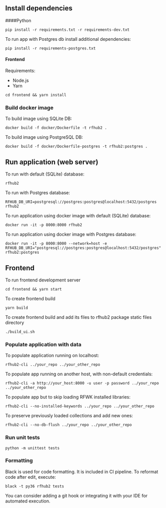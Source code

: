 ## Install dependencies
####Python
```
pip install -r requirements.txt -r requirements-dev.txt
```
To run app with Postgres db install additional dependencies:
```
pip install -r requirements-postgres.txt
```

#### Frontend

Requirements:
- Node.js
- Yarn

```
cd frontend && yarn install
```

### Build docker image
To build image using SQLite DB:
```
docker build -f docker/Dockerfile -t rfhub2 .
```
To build image using PostgreSQL DB:
```
docker build -f docker/Dockerfile-postgres -t rfhub2:postgres .
```
## Run application (web server)
To run with default (SQLite) database:
```
rfhub2
```
To run with Postgres database:
```
RFHUB_DB_URI=postgresql://postgres:postgres@localhost:5432/postgres rfhub2
```
To run application using docker image with default (SQLite) database:
```
docker run -it -p 8000:8000 rfhub2
```
To run application using docker image with Postgres database:
```
docker run -it -p 8000:8000 --network=host -e RFHUB_DB_URI="postgresql://postgres:postgres@localhost:5432/postgres" rfhub2:postgres
```

## Frontend
To run frontend development server
```
cd frontend && yarn start
```

To create frontend build
```
yarn build
```
To create frontend build and add its files to rfhub2 package static files directory
```
./build_ui.sh
```

### Populate application with data
To populate application running on localhost:
```
rfhub2-cli ../your_repo ../your_other_repo
```
To populate app running on another host, with non-default credentials:
```
rfhub2-cli -a http://your_host:8000 -u user -p password ../your_repo ../your_other_repo
```
To populate app but to skip loading RFWK installed libraries:
```
rfhub2-cli --no-installed-keywords ../your_repo ../your_other_repo
```
To preserve previously loaded collections and add new ones:
```
rfhub2-cli --no-db-flush ../your_repo ../your_other_repo
```

### Run unit tests
```
python -m unittest tests
```

### Formatting
Black is used for code formatting. It is included in CI pipeline.
To reformat code after edit, execute:
```
black -t py36 rfhub2 tests
```

You can consider adding a git hook or integrating it with your IDE for automated execution.

